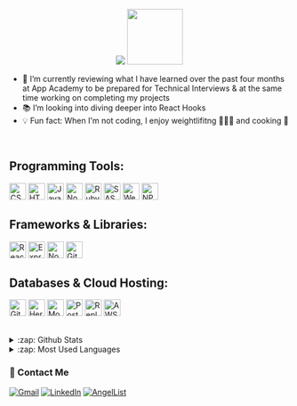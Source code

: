 <p align="center">
  <img src="https://readme-typing-svg.herokuapp.com/?lines=Hello,%20I'm%20Andrea%20de%20Guzman!;Full-Stack%20Software%20Engineer&font=Roboto%20Code&center=true&width=440&height=50&color=21D900&vCenter=true&size=25&pause=500">
  <img src="https://media1.giphy.com/media/IpM4kYGnxqmE02P9rr/giphy.gif?cid=790b7611aa6682f0157f2de4f44ab1d2b236543d37483212&rid=giphy.gif&ct=s" width="100">
</p>


- 🚀 I’m currently reviewing what I have learned over the past four months at App Academy to be prepared for Technical Interviews & at the same time working on completing my projects
- 📚 I’m looking into diving deeper into React Hooks
- 💡 Fun fact: When I'm not coding, I enjoy weightlifitng 🏋🏻‍♀️ and cooking 🍜

<br>

## Programming Tools:

<p>
  <img alt="CSS" src="https://img.shields.io/badge/CSS-1572B6.svg?logo=css3&logoColor=white" height="30">
  <img alt="HTML" src="https://img.shields.io/badge/HTML-E34F26.svg?logo=html5&logoColor=white" height="30">
  <img alt="JavaScript" src="https://img.shields.io/badge/JavaScript-F7DF1E.svg?logo=javascript&logoColor=black" height="30">
  <img alt="Node.js" src="https://img.shields.io/badge/Node.js-43853D.svg?logo=node.js&logoColor=white" height="30">
  <img alt="Ruby" src="https://img.shields.io/badge/Ruby-CC342D.svg?logo=ruby&logoColor=white" height="30">
  <img alt="SASS" src="https://img.shields.io/badge/Sass-hotpink.svg?logo=SASS&logoColor=white" height="30">
  <img alt="Webpack" src="https://img.shields.io/badge/webpack-%238DD6F9.svg?style=for-the-badge&logo=webpack&logoColor=black" height="30">
  <img alt="NPM" src="https://img.shields.io/badge/NPM-%23000000.svg?style=for-the-badge&logo=npm&logoColor=white" height="30">
</p>

## Frameworks & Libraries:

<p>
  <img alt="React" src="https://img.shields.io/badge/React-20232a.svg?logo=react&logoColor=%2361DAFB" height="30">
  <img alt="Express.js" src="https://img.shields.io/badge/Express.js-404d59.svg?logo=express&logoColor=white" height="30">
  <img alt="Node.js" src="https://img.shields.io/badge/Node.js-43853D.svg?logo=node.js&logoColor=white" height="30">
  <img alt="GitHub Actions" src="https://img.shields.io/badge/GitHub%20Actions-2671E5.svg?logo=github%20actions&logoColor=white" height="30">
</p>

## Databases & Cloud Hosting:

<p>
  <img alt="GitHub Pages" src="https://img.shields.io/badge/GitHub%20Pages-327FC7.svg?logo=github&logoColor=white" height="30">
  <img alt="Heroku" src="https://img.shields.io/badge/Heroku-430098.svg?logo=heroku&logoColor=white" height="30">
  <img alt="MongoDB" src ="https://img.shields.io/badge/MongoDB-4ea94b.svg?logo=mongodb&logoColor=white" height="30">
  <img alt="PostgreSQL" src ="https://img.shields.io/badge/PostgreSQL-316192.svg?logo=postgresql&logoColor=white" height="30">
  <img alt="Repl.it" src="https://img.shields.io/badge/Repl.it-0D101E.svg?logo=Replit&logoColor=white" height="30">
  <img alt="AWS S3" src="https://img.shields.io/badge/AWS-%23FF9900.svg?style=for-the-badge&logo=amazon-aws&logoColor=black" height=30">
</p>
                                                                                                                                       
<br>

<span>                                                                                                                                       
  <details>
    <summary>:zap: Github Stats </summary>
       <img align="left" alt="Andrea's GitHub Stats" src="https://github-readme-stats.vercel.app/api?username=pa-dg&show_icons=true&hide_border=true" />
  </details>

  <details>
    <summary>:zap: Most Used Languages</summary>
      <img align="left" alt="Andrea's GitHub Top Languages" src="https://github-readme-stats.vercel.app/api/top-langs/?username=pa-dg" />
  </details>
</span>                                                                                                                                     
                                                                                                                                    
### :e-mail: Contact Me
[![Gmail](https://img.shields.io/badge/Gmail-D14836?style=for-the-badge&logo=gmail&logoColor=white)](mailto:padgzmn@gmail.com)
[![LinkedIn](https://img.shields.io/badge/linkedin-%230077B5.svg?style=for-the-badge&logo=linkedin&logoColor=white)](https://www.linkedin.com/in/patricia-deguzman/)
[![AngelList](https://img.shields.io/badge/AngelList-%23D4D4D4.svg?style=for-the-badge&logo=AngelList&logoColor=black)](https://angel.co/u/patricia-andrea-de-guzman)                                                                                                                                    
